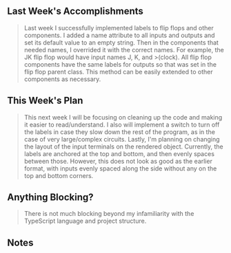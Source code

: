 ## Last Week's Accomplishments

> Last week I successfully implemented labels to flip flops and other components.  I added a name attribute to all inputs and outputs and set its default value to an empty string.  Then in the components that needed names, I overrided it with the correct names.  For example, the JK flip flop would have input names J, K, and >(clock).  All flip flop components have the same labels for outputs so that was set in the flip flop parent class.  This method can be easily extended to other components as necessary. 

## This Week's Plan

> This next week I will be focusing on cleaning up the code and making it easier to read/understand.  I also will implement a switch to turn off the labels in case they slow down the rest of the program, as in the case of very large/complex circuits.  Lastly, I'm planning on changing the layout of the input terminals on the rendered object.  Currently, the labels are anchored at the top and bottom, and then evenly spaces between those.  However, this does not look as good as the earlier format, with inputs evenly spaced along the side without any on the top and bottom corners.


## Anything Blocking?

> There is not much blocking beyond my infamiliarity with the TypeScript language and project structure.  


## Notes

